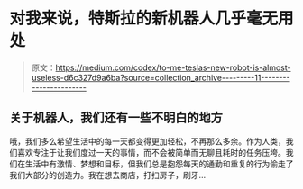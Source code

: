 # 对我来说，特斯拉的新机器人几乎毫无用处

> 原文：<https://medium.com/codex/to-me-teslas-new-robot-is-almost-useless-d6c327d9a6ba?source=collection_archive---------11----------------------->

## 关于机器人，我们还有一些不明白的地方

哦，我们多么希望生活中的每一天都变得更加轻松，不再那么多余。作为人类，我们喜欢专注于让我们度过一天的事情，而不会被简单而无聊且耗时的任务压垮。我们在生活中有激情、梦想和目标，但我们总是抱怨每天的通勤和重复的行为偷走了我们大部分的创造力。我在想去商店，打扫房子，刷牙…